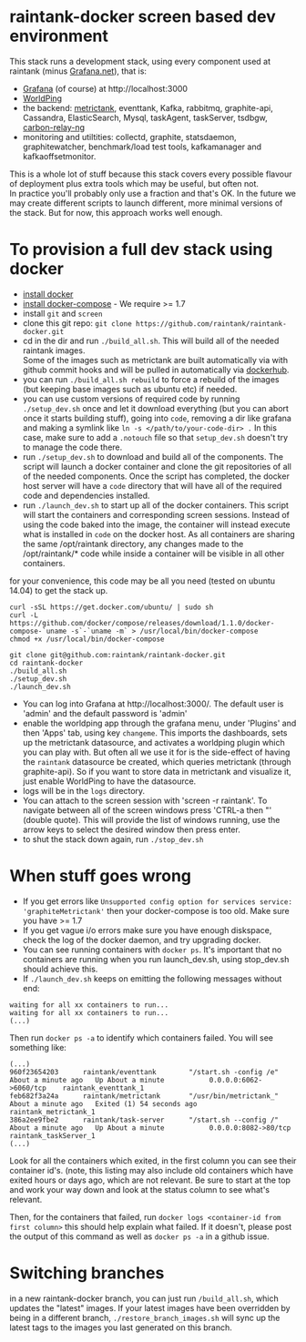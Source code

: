raintank-docker screen based dev environment
============================================

This stack runs a development stack, using every component used at raintank
(minus [Grafana.net](http://grafana.net)),
that is:

* [Grafana](http://grafana.org) (of course) at http://localhost:3000
* [WorldPing](https://grafana.net/plugins/raintank-worldping-app)
* the backend: [metrictank](https://github.com/raintank/metrictank), eventtank, Kafka, rabbitmq, graphite-api, Cassandra, ElasticSearch, Mysql, taskAgent, taskServer, tsdbgw, [carbon-relay-ng](https://github.com/graphite-ng/carbon-relay-ng)
* monitoring and utiltities: collectd, graphite, statsdaemon, graphitewatcher, benchmark/load test tools, kafkamanager and kafkaoffsetmonitor.

This is a whole lot of stuff because this stack covers every possible flavour of deployment plus extra tools which may be useful, but often not.  
In practice you'll probably only use a fraction and that's OK.
In the future we may create different scripts to launch different, more minimal versions of the stack. But for now, this approach works well enough.

To provision a full dev stack using docker
===========================================

- [install docker](https://docs.docker.com/installation/#installation)
- [install docker-compose](http://docs.docker.com/compose/install/) - We require >= 1.7
- install `git` and `screen`
- clone this git repo: `git clone https://github.com/raintank/raintank-docker.git`
- cd in the dir and run `./build_all.sh`.  This will build all of the needed raintank images.  
  Some of the images such as metrictank are built automatically via with github commit hooks and will be pulled in automatically via [dockerhub](https://hub.docker.com/u/raintank/).
- you can run `./build_all.sh rebuild` to force a rebuild of the images (but keeping base images such as ubuntu etc) if needed.
- you can use custom versions of required code by running `./setup_dev.sh` once and let it download everything (but you can abort once it starts building stuff), going into `code`, removing a dir like grafana and making a symlink like `ln -s </path/to/your-code-dir> .`
  In this case, make sure to add a `.notouch` file so that `setup_dev.sh` doesn't try to manage the code there.
- run `./setup_dev.sh` to download and build all of the components.  The script will launch a docker container and clone the git repositories of all of the needed components.  Once the script has completed, the docker host server will have a `code` directory that will have all of the required code and dependencies installed.
- run `./launch_dev.sh` to start up all of the docker containers.  This script will start the containers and corresponding screen sessions.  Instead of using the code baked into the image, the container will instead execute what is installed in `code` on the docker host.  As all containers are sharing the same /opt/raintank directory, any changes made to the /opt/raintank/* code while inside a container will be visible in all other containers.

for your convenience, this code may be all you need (tested on ubuntu 14.04) to get the stack up.

```
curl -sSL https://get.docker.com/ubuntu/ | sudo sh
curl -L https://github.com/docker/compose/releases/download/1.1.0/docker-compose-`uname -s`-`uname -m` > /usr/local/bin/docker-compose
chmod +x /usr/local/bin/docker-compose

git clone git@github.com:raintank/raintank-docker.git
cd raintank-docker
./build_all.sh
./setup_dev.sh
./launch_dev.sh
```

- You can log into Grafana at http://localhost:3000/.  The default user is 'admin' and the default password is 'admin'
- enable the worldping app through the grafana menu, under 'Plugins' and then 'Apps' tab, using key `changeme`. This imports the dashboards, sets up the metrictank datasource, and activates a worldping plugin which you can play with.  But often all we use it for is the side-effect of having the `raintank` datasource be created, which queries metrictank (through graphite-api).  So if you want to store data in metrictank and visualize it, just enable WorldPing to have the datasource.
- logs will be in the `logs` directory.
- You can attach to the screen session with 'screen -r raintank'.  To navigate between all of the screen windows press 'CTRL-a then "' (double quote).  This will provide the list of windows running, use the arrow keys to select the desired window then press enter.
- to shut the stack down again, run `./stop_dev.sh`

When stuff goes wrong
=====================

* If you get errors like `Unsupported config option for services service: 'graphiteMetrictank'` then your docker-compose is too old. Make sure you have >= 1.7
* If you get vague i/o errors make sure you have enough diskspace, check the log of the docker daemon, and try upgrading docker.
* You can see running containers with `docker ps`.  It's important that no containers are running when you run launch_dev.sh, using stop_dev.sh should achieve this.
* If `./launch_dev.sh` keeps on emitting the following messages without end:
```
waiting for all xx containers to run...
waiting for all xx containers to run...
(...)
```

Then run `docker ps -a` to identify which containers failed.  You will see something like:
```
(...)
960f23654203      raintank/eventtank        "/start.sh -config /e"   About a minute ago   Up About a minute           0.0.0.0:6062->6060/tcp    raintank_eventtank_1
feb682f3a24a      raintank/metrictank       "/usr/bin/metrictank_"   About a minute ago   Exited (1) 54 seconds ago                             raintank_metrictank_1
386a2ee9fbe2      raintank/task-server      "/start.sh --config /"   About a minute ago   Up About a minute           0.0.0.0:8082->80/tcp      raintank_taskServer_1
(...)
```
Look for all the containers which exited, in the first column you can see their container id's.  (note, this listing may also include old containers which have exited hours or days ago, which are not relevant.  Be sure to start at the top and work your way down and look at the status column to see what's relevant.

Then, for the containers that failed, run `docker logs <container-id from first column>` this should help explain what failed.  If it doesn't, please post the output of this command as well as `docker ps -a` in a github issue.


Switching branches
==================
in a new raintank-docker branch, you can just run `/build_all.sh`, which updates the "latest" images.
If your latest images have been overridden by being in a different branch, `./restore_branch_images.sh` will sync up the latest tags to the images you last generated on this branch.


